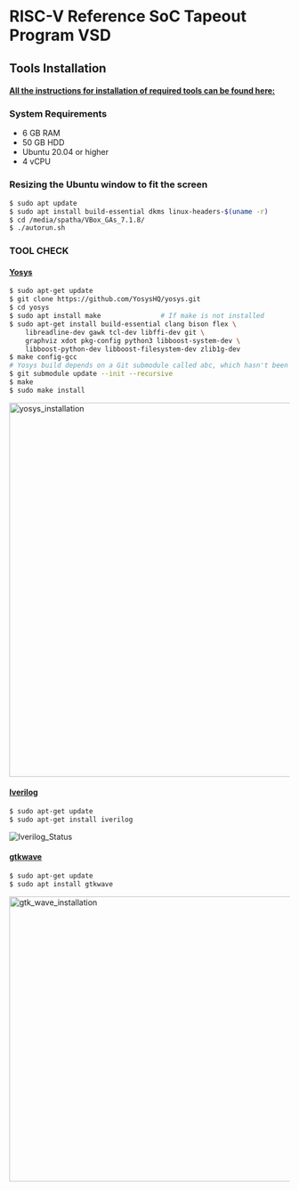 

# RISC-V Reference SoC Tapeout Program VSD

## Tools Installation

#### <ins>All the instructions for installation of required tools can be found here:</ins>

### **System Requirements**
- 6 GB RAM
- 50 GB HDD
- Ubuntu 20.04 or higher
- 4 vCPU

### **Resizing the Ubuntu window to fit the screen**
```bash
$ sudo apt update
$ sudo apt install build-essential dkms linux-headers-$(uname -r)
$ cd /media/spatha/VBox_GAs_7.1.8/
$ ./autorun.sh
```

### **TOOL CHECK**

#### <ins>**Yosys**</ins>
```bash
$ sudo apt-get update
$ git clone https://github.com/YosysHQ/yosys.git
$ cd yosys
$ sudo apt install make               # If make is not installed
$ sudo apt-get install build-essential clang bison flex \
    libreadline-dev gawk tcl-dev libffi-dev git \
    graphviz xdot pkg-config python3 libboost-system-dev \
    libboost-python-dev libboost-filesystem-dev zlib1g-dev
$ make config-gcc
# Yosys build depends on a Git submodule called abc, which hasn't been initialized yet. You need to run the following command before running make
$ git submodule update --init --recursive
$ make 
$ sudo make install
```
<img width="1536" height="672" alt="yosys_installation" src="https://github.com/user-attachments/assets/97566e46-e40e-40e4-944e-2d6d90309f3a" />


#### <ins>**Iverilog**</ins>
```bash
$ sudo apt-get update
$ sudo apt-get install iverilog
```
![Iverilog_Status](https://github.com/user-attachments/assets/f217a7d2-b6b8-4add-9281-b977a088d551)


#### <ins>**gtkwave**</ins>
```bash
$ sudo apt-get update
$ sudo apt install gtkwave
```
<img width="2048" height="512" alt="gtk_wave_installation" src="https://github.com/user-attachments/assets/d3bb7bb3-5c00-4835-bce4-fd99c9ff693d" />

